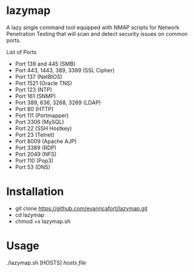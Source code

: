 # lazymap

A lazy single command tool equipped with NMAP scripts for Network Penetration Testing that will scan and detect security issues on common ports.

List of Ports
- Port 139 and 445 (SMB)
- Port 443, 1443, 389, 3389 (SSL Cipher)
- Port 137 (NetBIOS)
- Port 1521 (Oracle TNS)
- Port 123 (NTP)
- Port 161 (SNMP)
- Port 389, 636, 3268, 3269 (LDAP)
- Port 80 (HTTP)
- Port 111 (Portmapper)
- Port 3306 (MySQL)
- Port 22 (SSH Hostkey)
- Port 23 (Telnet)
- Port 8009 (Apache AJP)
- Port 3389 (RDP)
- Port 2049 (NFS)
- Port 110 (Pop3)
- Port 53 (DNS)
  

# Installation

- git clone https://github.com/evanricafort/lazymap.git
- cd lazymap
- chmod +x lazymap.sh

# Usage
./lazymap.sh [HOSTS] _hosts file_
